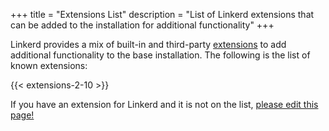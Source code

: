 +++ 
title = "Extensions List" 
description = "List of Linkerd extensions that can be added to the installation for additional functionality"
+++

Linkerd provides a mix of built-in and third-party
[extensions](../../tasks/extensions/) to add additional functionality to the
base installation. The following is the list of known extensions:

{{< extensions-2-10 >}}

If you have an extension for Linkerd and it is not on the list, [please edit
this
page!](https://github.com/linkerd/website/edit/main/linkerd.io/data/extension-list.yaml)
